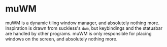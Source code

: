 # muWM

muWM is a dynamic tiling window manager, and absolutely nothing more.
Inspiration is drawn from suckless's `dwm`, but keybindings and the statusbar are handled by other programs.
muWM is only responsible for placing windows on the screen, and absolutely nothing more.
